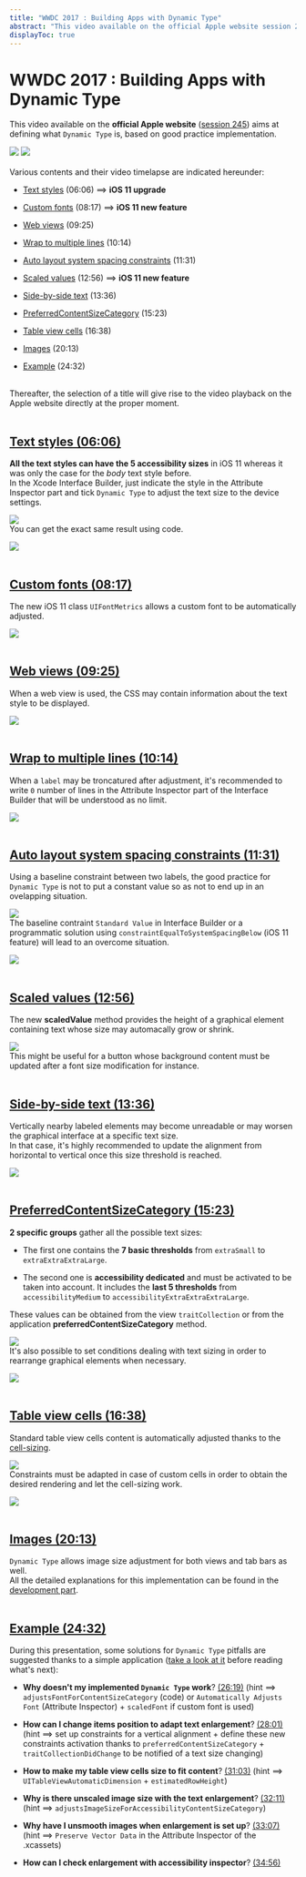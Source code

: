 ```yaml
---
title: "WWDC 2017 : Building Apps with Dynamic Type"
abstract: "This video available on the official Apple website session 245 aims at defining what Dynamic Type is, based on good practice implementation"
displayToc: true
---
```


# WWDC 2017 : Building Apps with Dynamic Type

This video available on the **official Apple website** ([session 245](https://developer.apple.com/videos/play/wwdc2017/245/)) aims at defining what `Dynamic Type` is, based on good practice implementation.

![](../../../../images/iOSdev/wwdc17-logo.png)
![](../../../../images/iOSdev/wwdc17-245.png)
<br><br>Various contents and their video timelapse are indicated hereunder:

- [Text styles](#text-styles-0606) (06:06) ⟹ **iOS 11 upgrade**

- [Custom fonts](#custom-fonts-0817) (08:17) ⟹ **iOS 11 new feature**

- [Web views](#web-views-0925) (09:25)

- [Wrap to multiple lines](#wrap-to-multiple-lines-1014) (10:14)

- [Auto layout system spacing constraints](#auto-layout-system-spacing-constraints-1131) (11:31)

- [Scaled values](#scaled-values-1256) (12:56) ⟹ **iOS 11 new feature**

- [Side-by-side text](#side-by-side-text-1336) (13:36)

- [PreferredContentSizeCategory](#preferredcontentsizecategory-1523) (15:23)

- [Table view cells](#table-view-cells-1638) (16:38)

- [Images](#images-2013) (20:13)

- [Example](#example-2432) (24:32)

<br>Thereafter, the selection of a title will give rise to the video playback on the Apple website directly at the proper moment.
<br><br>
## [Text styles (06:06)](https://developer.apple.com/videos/play/wwdc2017/245/?time=366)
**All the text styles can have the 5 accessibility sizes** in iOS 11 whereas it was only the case for the *body* text style before.
<br>In the Xcode Interface Builder, just indicate the style in the Attribute Inspector part and tick `Dynamic Type` to adjust the text size to the device settings.

![](../../../../images/iOSdev/wwdc17-245-TextStyle_1.png)
<br>You can get the exact same result using code.

![](../../../../images/iOSdev/wwdc17-245-TextStyle_2.png)
<br><br>
## [Custom fonts (08:17)](https://developer.apple.com/videos/play/wwdc2017/245/?time=497)
The new iOS 11 class `UIFontMetrics` allows a custom font to be automatically adjusted.

![](../../../../images/iOSdev/wwdc17-245-CustomFonts.png)
<br><br>
## [Web views (09:25)](https://developer.apple.com/videos/play/wwdc2017/245/?time=565)
When a web view is used, the CSS may contain information about the text style to be displayed.

![](../../../../images/iOSdev/wwdc17-245-WebViews.png)
<br><br>
## [Wrap to multiple lines (10:14)](https://developer.apple.com/videos/play/wwdc2017/245/?time=614)
When a `label` may be troncatured after adjustment, it's recommended to write `0` number of lines in the Attribute Inspector part of the Interface Builder that will be understood as no limit.

![](../../../../images/iOSdev/wwdc17-245-WrapToMultipleLines.png)
<br><br>
## [Auto layout system spacing constraints (11:31)](https://developer.apple.com/videos/play/wwdc2017/245/?time=691)
Using a baseline constraint between two labels, the good practice for `Dynamic Type` is not to put a constant value so as not to end up in an ovelapping situation.

![](../../../../images/iOSdev/wwdc17-245-AutoLayoutsystemSpacingConstraints_1.png)
<br>The baseline contraint `Standard Value` in Interface Builder or a programmatic solution using  `constraintEqualToSystemSpacingBelow` (iOS 11 feature) will lead to an overcome situation.

![](../../../../images/iOSdev/wwdc17-245-AutoLayoutsystemSpacingConstraints_2.png)
<br><br>
## [Scaled values (12:56)](https://developer.apple.com/videos/play/wwdc2017/245/?time=776)
The new **scaledValue** method provides the height of a graphical element containing text whose size may automacally grow or shrink.

![](../../../../images/iOSdev/wwdc17-245-ScaledValue.png)
<br>This might be useful for a button whose background content must be updated after a font size modification for instance.
<br><br>
## [Side-by-side text (13:36)](https://developer.apple.com/videos/play/wwdc2017/245/?time=816)
Vertically nearby labeled elements may become unreadable or may worsen the graphical interface at a specific text size.
<br>In that case, it's highly recommended to update the alignment from horizontal to vertical once this size threshold is reached.

![](../../../../images/iOSdev/wwdc17-245-SideBySideText.png)
<br><br>
## [PreferredContentSizeCategory (15:23)](https://developer.apple.com/videos/play/wwdc2017/245/?time=923)
**2 specific groups** gather all the possible text sizes:

- The first one contains the **7 basic thresholds** from `extraSmall` to `extraExtraExtraLarge`.

- The second one is **accessibility dedicated** and must be activated to be taken into account. It includes the **last 5 thresholds** from `accessibilityMedium` to `accessibilityExtraExtraExtraLarge`.

These values can be obtained from the view `traitCollection` or from the application **preferredContentSizeCategory** method.

![](../../../../images/iOSdev/wwdc17-245-PreferredContentSizeCategory_1.png)
<br>It's also possible to set conditions dealing with text sizing in order to rearrange graphical elements when necessary.

![](../../../../images/iOSdev/wwdc17-245-PreferredContentSizeCategory_2.png)
<br><br>
## [Table view cells (16:38)](https://developer.apple.com/videos/play/wwdc2017/245/?time=998)
Standard table view cells content is automatically adjusted thanks to the [cell-sizing](https://developer.apple.com/videos/play/wwdc2017/245/?time=1058).

![](../../../../images/iOSdev/wwdc17-245-TableViews_1.png)
<br>Constraints must be adapted in case of custom cells in order to obtain the desired rendering and let the cell-sizing work.

![](../../../../images/iOSdev/wwdc17-245-TableViews_2.png)
<br><br>
## [Images (20:13)](https://developer.apple.com/videos/play/wwdc2017/245/?time=1213)
`Dynamic Type` allows image size adjustment for both views and tab bars as well.
<br>All the detailed explanations for this implementation can be found in the [development&nbsp;part](../../../development/#graphical-elements-size).
<br><br>
## [Example (24:32)](https://developer.apple.com/videos/play/wwdc2017/245/?time=1472)
During this presentation, some solutions for `Dynamic Type` pitfalls are suggested thanks to a simple application ([take&nbsp;a&nbsp;look&nbsp;at&nbsp;it](https://developer.apple.com/videos/play/wwdc2017/245/?time=1506) before reading what's next):

- **Why doesn't my implemented `Dynamic Type` work**? [(26:19)](https://developer.apple.com/videos/play/wwdc2017/245/?time=1579)
(hint ⟹ `adjustsFontForContentSizeCategory` (code) or `Automatically Adjusts Font` (Attribute Inspector) + `scaledFont` if custom font is used)

- **How can I change items position to adapt text enlargement**? [(28:01)](https://developer.apple.com/videos/play/wwdc2017/245/?time=1681)
(hint ⟹ set up constraints for a vertical alignment + define these new constraints activation thanks to `preferredContentSizeCategory` + `traitCollectionDidChange` to be notified of a text size changing)

- **How to make my table view cells size to fit content**? [(31:03)](https://developer.apple.com/videos/play/wwdc2017/245/?time=1863)
(hint ⟹ `UITableViewAutomaticDimension` + `estimatedRowHeight`)

- **Why is there unscaled image size with the text enlargement**? [(32:11)](https://developer.apple.com/videos/play/wwdc2017/245/?time=1931)
(hint ⟹ `adjustsImageSizeForAccessibilityContentSizeCategory`)

- **Why have I unsmooth images when enlargement is set up**? [(33:07)](https://developer.apple.com/videos/play/wwdc2017/245/?time=1987)
(hint ⟹ `Preserve Vector Data` in the Attribute Inspector of the .xcassets)

- **How can I check enlargement with accessibility inspector**? [(34:56)](https://developer.apple.com/videos/play/wwdc2017/245/?time=2096)
